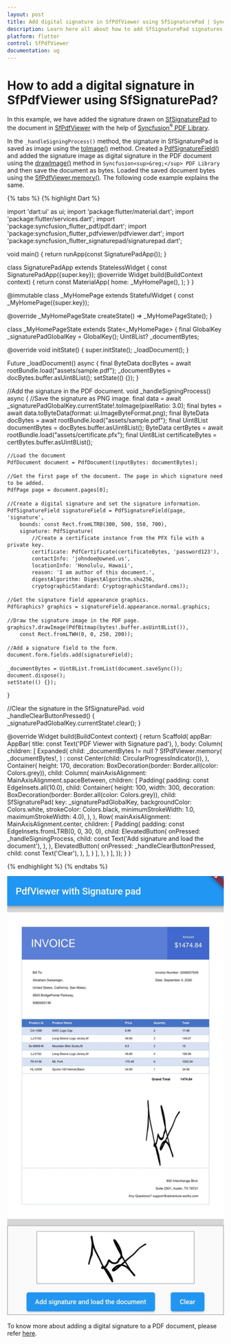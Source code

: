 ```yaml
---
layout: post
title: Add digital signature in SfPdfViewer using SfSignaturePad | Syncfusion
description: Learn here all about how to add SfSignaturePad signatures in the Syncfusion® Flutter PDF Viewer (SfPdfViewer) widget and more.
platform: flutter
control: SfPdfViewer
documentation: ug
---
```


# How to add a digital signature in SfPdfViewer using SfSignaturePad?

In this example, we have added the signature drawn on [SfSignaturePad](https://pub.dev/documentation/syncfusion_flutter_signaturepad/latest/signaturepad/SfSignaturePad-class.html) to the document in [SfPdfViewer](https://pub.dev/documentation/syncfusion_flutter_pdfviewer/latest/pdfviewer/SfPdfViewer-class.html) with the help of [Syncfusion<sup>&reg;</sup> PDF Library](https://pub.dev/documentation/syncfusion_flutter_pdf/latest/pdf/pdf-library.html#classes). 

In the `_handleSigningProcess()` method, the signature in SfSignaturePad is saved as image using the [toImage()](https://pub.dev/documentation/syncfusion_flutter_signaturepad/latest/signaturepad/SfSignaturePadState/toImage.html) method. Created a [PdfSignatureField()](https://pub.dev/documentation/syncfusion_flutter_pdf/latest/pdf/PdfSignatureField-class.html) and added the signature image as digital signature in the PDF document using the [drawImage()](https://pub.dev/documentation/syncfusion_flutter_pdf/latest/pdf/PdfGraphics/drawImage.html) method in `Syncfusion<sup>&reg;</sup> PDF Library` and then save the document as bytes. Loaded the saved document bytes using the [SfPdfViewer.memory()](https://pub.dev/documentation/syncfusion_flutter_pdfviewer/latest/pdfviewer/SfPdfViewer/SfPdfViewer.memory.html). The following code example explains the same.

{% tabs %}
{% highlight Dart %}

import 'dart:ui' as ui;
import 'package:flutter/material.dart';
import 'package:flutter/services.dart';
import 'package:syncfusion_flutter_pdf/pdf.dart';
import 'package:syncfusion_flutter_pdfviewer/pdfviewer.dart';
import 'package:syncfusion_flutter_signaturepad/signaturepad.dart';

void main() {
  return runApp(const SignaturePadApp());
}

class SignaturePadApp extends StatelessWidget {
  const SignaturePadApp({super.key});
  @override
  Widget build(BuildContext context) {
    return const MaterialApp(
      home: _MyHomePage(),
    );
  }
}

@immutable
class _MyHomePage extends StatefulWidget {
  const _MyHomePage({super.key});

  @override
  _MyHomePageState createState() => _MyHomePageState();
}

class _MyHomePageState extends State<_MyHomePage> {
  final GlobalKey<SfSignaturePadState> _signaturePadGlobalKey = GlobalKey();
  Uint8List? _documentBytes;

  @override
  void initState() {
    super.initState();
    _loadDocument();
  }

  Future<void> _loadDocument() async {
    final ByteData docBytes = await rootBundle.load("assets/sample.pdf");
    _documentBytes = docBytes.buffer.asUint8List();
    setState(() {});
  }

  //Add the signature in the PDF document.
  void _handleSigningProcess() async {
    //Save the signature as PNG image.
    final data =
        await _signaturePadGlobalKey.currentState!.toImage(pixelRatio: 3.0);
    final bytes = await data.toByteData(format: ui.ImageByteFormat.png);
    final ByteData docBytes = await rootBundle.load("assets/sample.pdf");
    final Uint8List documentBytes = docBytes.buffer.asUint8List();
    ByteData certBytes = await rootBundle.load("assets/certificate.pfx");
    final Uint8List certificateBytes = certBytes.buffer.asUint8List();

    //Load the document
    PdfDocument document = PdfDocument(inputBytes: documentBytes);

    //Get the first page of the document. The page in which signature need to be added.
    PdfPage page = document.pages[0];

    //Create a digital signature and set the signature information.
    PdfSignatureField signatureField = PdfSignatureField(page, 'signature',
        bounds: const Rect.fromLTRB(300, 500, 550, 700),
        signature: PdfSignature(
            //Create a certificate instance from the PFX file with a private key.
            certificate: PdfCertificate(certificateBytes, 'password123'),
            contactInfo: 'johndoe@owned.us',
            locationInfo: 'Honolulu, Hawaii',
            reason: 'I am author of this document.',
            digestAlgorithm: DigestAlgorithm.sha256,
            cryptographicStandard: CryptographicStandard.cms));

    //Get the signature field appearance graphics.
    PdfGraphics? graphics = signatureField.appearance.normal.graphics;

    //Draw the signature image in the PDF page.
    graphics?.drawImage(PdfBitmap(bytes!.buffer.asUint8List()),
        const Rect.fromLTWH(0, 0, 250, 200));

    //Add a signature field to the form.
    document.form.fields.add(signatureField);

    _documentBytes = Uint8List.fromList(document.saveSync());
    document.dispose();
    setState(() {});
  }

  //Clear the signature in the SfSignaturePad.
  void _handleClearButtonPressed() {
    _signaturePadGlobalKey.currentState!.clear();
  }

  @override
  Widget build(BuildContext context) {
    return Scaffold(
        appBar: AppBar(
          title: const Text('PDF Viewer with Signature pad'),
        ),
        body: Column(
          children: [
            Expanded(
              child: _documentBytes != null
                  ? SfPdfViewer.memory(
                      _documentBytes!,
                    )
                  : const Center(child: CircularProgressIndicator()),
            ),
            Container(
              height: 170,
              decoration: BoxDecoration(border: Border.all(color: Colors.grey)),
              child: Column(
                mainAxisAlignment: MainAxisAlignment.spaceBetween,
                children: [
                  Padding(
                    padding: const EdgeInsets.all(10.0),
                    child: Container(
                      height: 100,
                      width: 300,
                      decoration:
                          BoxDecoration(border: Border.all(color: Colors.grey)),
                      child: SfSignaturePad(
                          key: _signaturePadGlobalKey,
                          backgroundColor: Colors.white,
                          strokeColor: Colors.black,
                          minimumStrokeWidth: 1.0,
                          maximumStrokeWidth: 4.0),
                    ),
                  ),
                  Row(
                    mainAxisAlignment: MainAxisAlignment.center,
                    children: <Widget>[
                      Padding(
                        padding: const EdgeInsets.fromLTRB(0, 0, 30, 0),
                        child: ElevatedButton(
                          onPressed: _handleSigningProcess,
                          child:
                              const Text('Add signature and load the document'),
                        ),
                      ),
                      ElevatedButton(
                        onPressed: _handleClearButtonPressed,
                        child: const Text('Clear'),
                      ),
                    ],
                  )
                ],
              ),
            )
          ],
        ));
  }
}

{% endhighlight %}
{% endtabs %}

![PDF Viewer with Signature pad](images/pdfviewer-with-signaturepad.jpg)

To know more about adding a digital signature to a PDF document, please refer [here](https://help.syncfusion.com/flutter/pdf/working-with-digital-signature).
